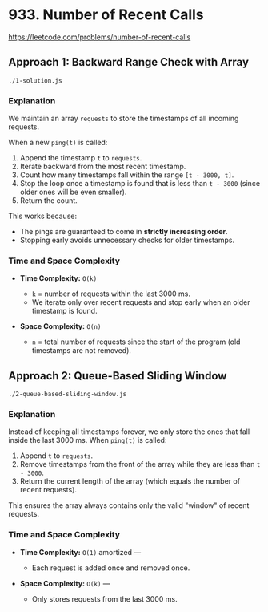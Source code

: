 # 933. Number of Recent Calls

https://leetcode.com/problems/number-of-recent-calls

## Approach 1: Backward Range Check with Array
`./1-solution.js`

### Explanation

We maintain an array `requests` to store the timestamps of all incoming requests.

When a new `ping(t)` is called:

1. Append the timestamp `t` to `requests`.
2. Iterate backward from the most recent timestamp.
3. Count how many timestamps fall within the range `[t - 3000, t]`.
4. Stop the loop once a timestamp is found that is less than `t - 3000` (since older ones will be even smaller).
5. Return the count.

This works because:

* The pings are guaranteed to come in **strictly increasing order**.
* Stopping early avoids unnecessary checks for older timestamps.

### Time and Space Complexity

* **Time Complexity:** `O(k)`

  * `k` = number of requests within the last 3000 ms.
  * We iterate only over recent requests and stop early when an older timestamp is found.
* **Space Complexity:** `O(n)`

  * `n` = total number of requests since the start of the program (old timestamps are not removed).

## Approach 2: Queue-Based Sliding Window
`./2-queue-based-sliding-window.js`

### Explanation

Instead of keeping all timestamps forever, we only store the ones that fall inside the last 3000 ms.
When `ping(t)` is called:

1. Append `t` to `requests`.
2. Remove timestamps from the front of the array while they are less than `t - 3000`.
3. Return the current length of the array (which equals the number of recent requests).

This ensures the array always contains only the valid "window" of recent requests.

### Time and Space Complexity

* **Time Complexity:** `O(1)` amortized —

  * Each request is added once and removed once.
* **Space Complexity:** `O(k)` —

  * Only stores requests from the last 3000 ms.